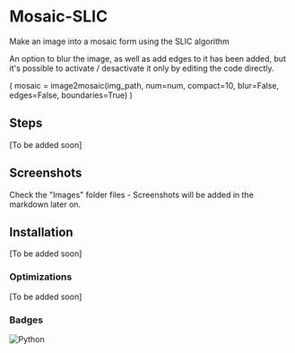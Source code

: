 # Mosaic-SLIC

Make an image into a mosaic form using the SLIC algorithm

An option to blur the image, as well as add edges to it has been added, but it's possible to activate / desactivate it only by editing the code directly.

(        mosaic = image2mosaic(img_path, num=num, compact=10, blur=False, edges=False, boundaries=True)        )


## Steps

[To be added soon]

## Screenshots

Check the "Images" folder files - Screenshots will be added in the markdown later on.


## Installation

[To be added soon]
    
### Optimizations

[To be added soon]


### Badges

![Python](https://img.shields.io/badge/python-3670A0?style=for-the-badge&logo=python&logoColor=ffdd54)
